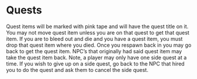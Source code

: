 # Quests
Quest items will be marked with pink tape and will have the quest
title on it. You may not move quest item unless you are on that
quest to get that quest item. If you are to bleed out and die and
you have a quest item, you must drop that quest item where you
died. Once you respawn back in you may go back to get the quest
item. NPC’s that originally had said quest item may take the quest
item back. Note, a player may only have one side quest at a time.
If you wish to give up on a side quest, go back to the NPC that
hired you to do the quest and ask them to cancel the side quest.
